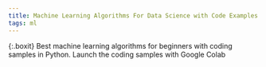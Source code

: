 ```yaml
---
title: Machine Learning Algorithms For Data Science with Code Examples in Python and R
tags: ml
---
```


{:.boxit}
Best machine learning algorithms for beginners with coding samples in Python. Launch the coding samples with Google Colab
